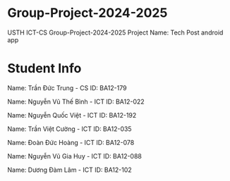 # Group-Project-2024-2025
USTH ICT-CS Group-Project-2024-2025
Project Name: Tech Post android app

Student Info
=======================
Name: Trần Đức Trung - CS
ID: BA12-179

Name: Nguyễn Vũ Thế Bình - ICT
ID: BA12-022

Name: Nguyễn Quốc Việt - ICT
ID: BA12-192

Name: Trần Việt Cường - ICT
ID: BA12-035

Name: Đoàn Đức Hoàng - ICT
ID: BA12-078

Name: Nguyễn Vũ Gia Huy - ICT
ID: BA12-088

Name: Dương Đàm Lâm - ICT
ID: BA12-102